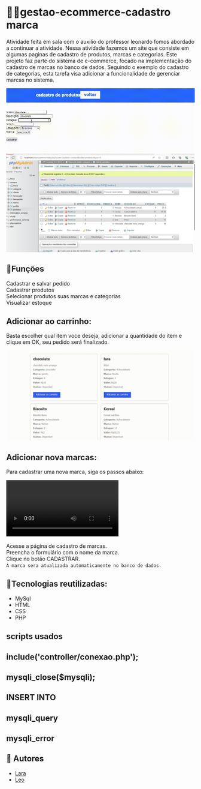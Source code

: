 # 😶‍🌫️gestao-ecommerce-cadastro marca
Atividade feita em sala com o auxilio do professor leonardo fomos abordado a continuar a atividade.
Nessa atividade fazemos um site que consiste em algumas paginas de cadastro de produtos, marcas e categorias.
Este projeto faz parte do sistema de e-commerce, focado na implementação do cadastro de marcas no banco de dados. Seguindo o exemplo do cadastro de categorias, esta tarefa visa adicionar a funcionalidade de gerenciar marcas no sistema.

 ![gif](imgs/telaProd.gif)
 ![png](imgs/img.png)

 ## 🙉Funções
 Cadastrar e salvar pedido  
 Cadastrar produtos  
 Selecionar produtos suas marcas e categorias  
 Visualizar estoque  
 
 ## Adicionar ao carrinho:
 Basta escolher qual item voce deseja, adicionar a quantidade do item e clique em OK, seu pedido será finalizado.  

 ![gif](imgs/gif.gif)

 ## Adicionar nova marcas:
Para cadastrar uma nova marca, siga os passos abaixo:  

![gif](imgs/gif2.mp4)

Acesse a página de cadastro de marcas.  
Preencha o formulário com o nome da marca.  
Clique no botão CADASTRAR.  
`A marca sera atualizada automaticamente no banco de dados.`

 ## 🐓Tecnologias reutilizadas:
 * MySql
 * HTML
 * CSS
 * PHP

## scripts usados 
include('controller/conexao.php');  
- 
mysqli_close($mysqli);  
- 
INSERT INTO  
- 
mysqli_query  
- 
mysqli_error  
- 

 ## 🌻 Autores
 * [Lara](https://github.com/laraassuncao18)
 * [Leo](https://github.com/LeonardoRochaMarista)